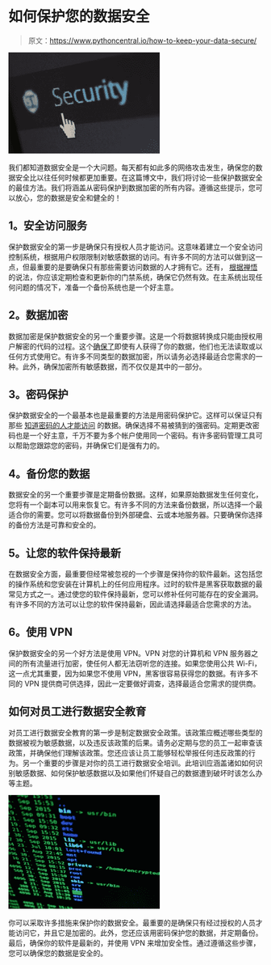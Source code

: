 # 如何保护您的数据安全

> 原文：<https://www.pythoncentral.io/how-to-keep-your-data-secure/>

[![keep data secure](img/38f5cbff94166835d45970db259e1323.png)](https://www.pythoncentral.io/wp-content/uploads/2022/11/pexels-pixabay-60504.jpg)

我们都知道数据安全是一个大问题。每天都有如此多的网络攻击发生，确保您的数据安全比以往任何时候都更加重要。在这篇博文中，我们将讨论一些保护数据安全的最佳方法。我们将涵盖从密码保护到数据加密的所有内容。遵循这些提示，您可以放心，您的数据是安全和健全的！

## 1。安全访问服务

保护数据安全的第一步是确保只有授权人员才能访问。这意味着建立一个安全访问控制系统，根据用户权限限制对敏感数据的访问。有许多不同的方法可以做到这一点，但最重要的是要确保只有那些需要访问数据的人才拥有它。还有， [根据禅悟](https://satoricyber.com/) 的说法，你应该定期检查和更新你的门禁系统，确保它仍然有效。在主系统出现任何问题的情况下，准备一个备份系统也是一个好主意。

## 2。数据加密

数据加密是保护数据安全的另一个重要步骤。这是一个将数据转换成只能由授权用户解密的代码的过程。这个[确保了](https://www.pythoncentral.io/recursive-file-and-directory-manipulation-in-python-part-1/)即使有人获得了你的数据，他们也无法读取或以任何方式使用它。有许多不同类型的数据加密，所以请务必选择最适合您需求的一种。此外，确保加密所有敏感数据，而不仅仅是其中的一部分。

## 3。密码保护

保护数据安全的一个最基本也是最重要的方法是用密码保护它。这样可以保证只有那些 [知道密码的人才能访问](https://www.namecheap.com/support/knowledgebase/article.aspx/9517/45/what-is-a-secure-password-and-why-is-it-important-to-have-one/) 的数据。确保选择不易被猜到的强密码。定期更改密码也是一个好主意，千万不要为多个帐户使用同一个密码。有许多密码管理工具可以帮助您跟踪您的密码，并确保它们是强有力的。

## 4。备份您的数据

数据安全的另一个重要步骤是定期备份数据。这样，如果原始数据发生任何变化，您将有一个副本可以用来恢复它。有许多不同的方法来备份数据，所以选择一个最适合你的需要。您可以将数据备份到外部硬盘、云或本地服务器。只要确保你选择的备份方法是可靠和安全的。

## 5。让您的软件保持最新

在数据安全方面，最重要但经常被忽视的一个步骤是保持你的软件最新。这包括您的操作系统和您安装在计算机上的任何应用程序。过时的软件是黑客获取数据的最常见方式之一。通过使您的软件保持最新，您可以修补任何可能存在的安全漏洞。有许多不同的方法可以让您的软件保持最新，因此请选择最适合您需求的方法。

## 6。使用 VPN

保护数据安全的另一个好方法是使用 VPN。VPN 对您的计算机和 VPN 服务器之间的所有流量进行加密，使任何人都无法窃听您的连接。如果您使用公共 Wi-Fi，这一点尤其重要，因为如果您不使用 VPN，黑客很容易获得您的数据。有许多不同的 VPN 提供商可供选择，因此一定要做好调查，选择最适合您需求的提供商。

## 如何对员工进行数据安全教育

对员工进行数据安全教育的第一步是制定数据安全政策。该政策应概述哪些类型的数据被视为敏感数据，以及违反该政策的后果。请务必定期与您的员工一起审查该政策，并确保他们理解该政策。您还应该让员工能够轻松举报任何违反政策的行为。另一个重要的步骤是对你的员工进行数据安全培训。此培训应涵盖诸如如何识别敏感数据、如何保护敏感数据以及如果他们怀疑自己的数据遭到破坏时该怎么办等主题。

[![data security](img/68fe7297e5ecad411febcdc32e088c5f.png)](https://www.pythoncentral.io/wp-content/uploads/2022/11/pexels-pixabay-207580.jpg)

你可以采取许多措施来保护你的数据安全。最重要的是确保只有经过授权的人员才能访问它，并且它是加密的。此外，您还应该用密码保护您的数据，并定期备份。最后，确保你的软件是最新的，并使用 VPN 来增加安全性。通过遵循这些步骤，您可以确保您的数据是安全的。